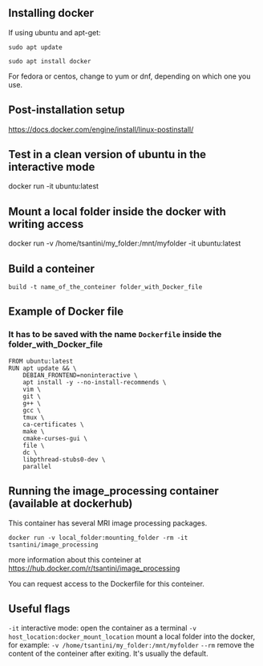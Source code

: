 ## Installing docker

If using ubuntu and apt-get:

`sudo apt update`

`sudo apt install docker`

For fedora or centos, change to yum or dnf, depending on which one you use.

## Post-installation setup
https://docs.docker.com/engine/install/linux-postinstall/

## Test in a clean version of ubuntu in the interactive mode
docker run -it ubuntu:latest

## Mount a local folder inside the docker with writing access
docker run -v /home/tsantini/my_folder:/mnt/myfolder -it ubuntu:latest

## Build a conteiner
`build -t name_of_the_conteiner folder_with_Docker_file`

## Example of Docker file

### It has to be saved with the name `Dockerfile` inside the folder_with_Docker_file

```
FROM ubuntu:latest
RUN apt update && \
    DEBIAN_FRONTEND=noninteractive \
    apt install -y --no-install-recommends \
    vim \
    git \
    g++ \
    gcc \
    tmux \
    ca-certificates \
    make \
    cmake-curses-gui \
    file \
    dc \
    libpthread-stubs0-dev \
    parallel
```
## Running the image_processing container (available at dockerhub)

This container has several MRI image processing packages.

`docker run -v local_folder:mounting_folder -rm -it tsantini/image_processing`

more information about this conteiner at https://hub.docker.com/r/tsantini/image_processing

You can request access to the Dockerfile for this conteiner.

## Useful flags
`-it` interactive mode: open the container as a terminal
`-v host_location:docker_mount_location` mount a local folder into the docker, for example: `-v /home/tsantini/my_folder:/mnt/myfolder`
`--rm` remove the content of the conteiner after exiting. It's usually the default.
